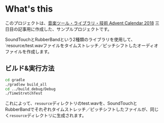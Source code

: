 # What's this

このプロジェクトは、[音楽ツール・ライブラリ・技術 Advent Calendar 2018](https://adventar.org/calendars/3353) 三日目の記事用に作成した、サンプルプロジェクトです。

SoundTouchとRubberBandという2種類のライブラリを使用して、`resource/test.wavファイルをタイムストレッチ／ピッチシフトしたオーディオファイルを作成します。

## ビルド&実行方法

```sh
cd gradle
./gradlew build_all
cd ../build_debug/Debug
./TimeStretchTest
```

これによって、`resource`ディレクトリのtest.wavを、SoundTouchとRubberBandでそれぞれタイムストレッチ／ピッチシフトしたファイルが、同じく`resource`ディレクトリに生成されます。
